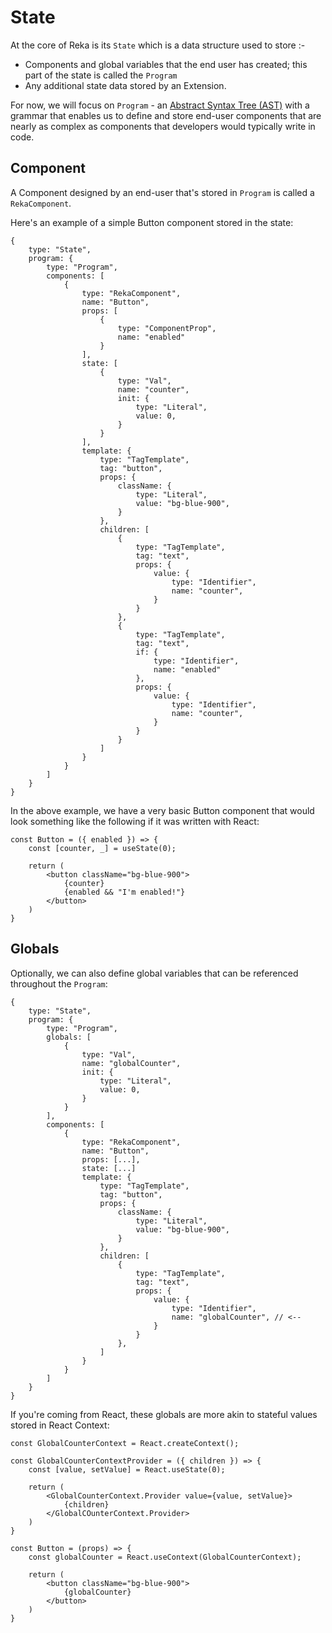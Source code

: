 # State

At the core of Reka is its `State` which is a data structure used to store :- 
- Components and global variables that the end user has created; this part of the state is called the `Program`
- Any additional state data stored by an Extension.

For now, we will focus on `Program` - an [Abstract Syntax Tree (AST)](https://en.wikipedia.org/wiki/Abstract_syntax_tree) with a grammar that enables us to define and store end-user components that are nearly as complex as components that developers would typically write in code.

## Component

A Component designed by an end-user that's stored in `Program` is called a `RekaComponent`.

Here's an example of a simple Button component stored in the state:

```tsx
{
    type: "State",
    program: {
        type: "Program",
        components: [
            {
                type: "RekaComponent",
                name: "Button",
                props: [
                    {
                        type: "ComponentProp",
                        name: "enabled"
                    }
                ],
                state: [
                    {
                        type: "Val",
                        name: "counter",
                        init: {
                            type: "Literal",
                            value: 0,
                        }
                    }
                ],
                template: {
                    type: "TagTemplate",
                    tag: "button",
                    props: {
                        className: {
                            type: "Literal",
                            value: "bg-blue-900",
                        }
                    },
                    children: [
                        {
                            type: "TagTemplate",
                            tag: "text",
                            props: {
                                value: {
                                    type: "Identifier",
                                    name: "counter",
                                }
                            }
                        },
                        {
                            type: "TagTemplate",
                            tag: "text",
                            if: {
                                type: "Identifier",
                                name: "enabled"
                            },
                            props: {
                                value: {
                                    type: "Identifier",
                                    name: "counter",
                                }
                            }
                        }
                    ]
                }
            }
        ]
    }
}
```

In the above example, we have a very basic Button component that would look something like the following if it was written with React: 

```tsx
const Button = ({ enabled }) => {
    const [counter, _] = useState(0);

    return (
        <button className="bg-blue-900">
            {counter}
            {enabled && "I'm enabled!"}
        </button>
    )
}
```

## Globals

Optionally, we can also define global variables that can be referenced throughout the `Program`: 

```tsx
{
    type: "State",
    program: {
        type: "Program",
        globals: [
            {
                type: "Val",
                name: "globalCounter",
                init: {
                    type: "Literal",
                    value: 0,
                }
            }
        ],
        components: [
            {
                type: "RekaComponent",
                name: "Button",
                props: [...],
                state: [...]
                template: {
                    type: "TagTemplate",
                    tag: "button",
                    props: {
                        className: {
                            type: "Literal",
                            value: "bg-blue-900",
                        }
                    },
                    children: [
                        {
                            type: "TagTemplate",
                            tag: "text",
                            props: {
                                value: {
                                    type: "Identifier",
                                    name: "globalCounter", // <--
                                }
                            }
                        },
                    ]
                }
            }
        ]
    }
}
```

If you're coming from React, these globals are more akin to stateful values stored in React Context:

```tsx
const GlobalCounterContext = React.createContext();

const GlobalCounterContextProvider = ({ children }) => {
    const [value, setValue] = React.useState(0);

    return (
        <GlobalCounterContext.Provider value={value, setValue}>
            {children}
        </GlobalCOunterContext.Provider>
    )
}

const Button = (props) => {
    const globalCounter = React.useContext(GlobalCounterContext);

    return (
        <button className="bg-blue-900">
            {globalCounter}
        </button>
    )
}
```